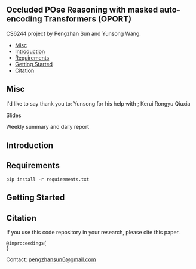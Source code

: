 ## Occluded POse Reasoning with masked auto-encoding Transformers (OPORT)

CS6244 project by Pengzhan Sun and Yunsong Wang. 

- [Misc](#misc)
- [Introduction](#introduction)
- [Requirements](#requirements)
- [Getting Started](#getting-started)
- [Citation](#citation)

## Misc

I'd like to say thank you to:
Yunsong for his help with ;
Kerui
Rongyu
Qiuxia

Slides

Weekly summary and daily report


## Introduction


## Requirements
```
pip install -r requirements.txt
```

## Getting Started


## Citation
If you use this code repository in your research, please cite this paper.

```
@inproceedings{
}
```

Contact: pengzhansun6@gmail.com
